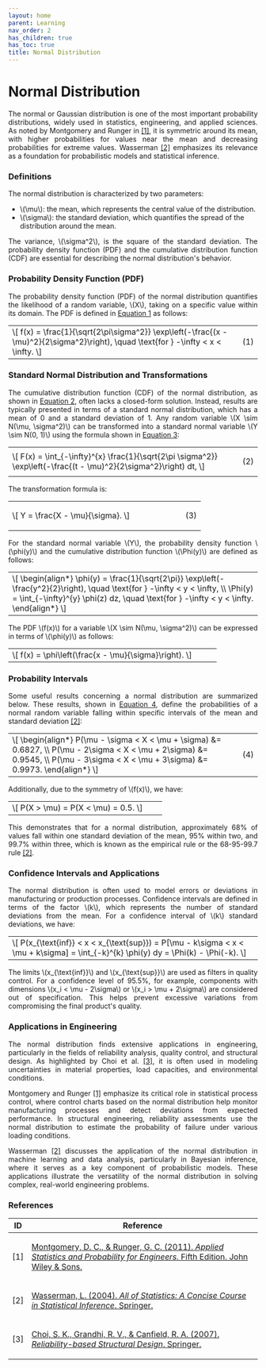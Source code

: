 ```yaml
---
layout: home
parent: Learning
nav_order: 2
has_children: true
has_toc: true
title: Normal Distribution
---
```


<!--Don't delete this script-->
<script src="https://polyfill.io/v3/polyfill.min.js?features=es6"></script>
<script id="MathJax-script" async src="https://cdn.jsdelivr.net/npm/mathjax@3/es5/tex-mml-chtml.js"></script>
<!--Don't delete this script-->

<h1>Normal Distribution</h1>

<p align="justify">
The normal or Gaussian distribution is one of the most important probability distributions, widely used in statistics, engineering, and applied sciences. As noted by Montgomery and Runger in <a href="#ref1">[1]</a>, it is symmetric around its mean, with higher probabilities for values near the mean and decreasing probabilities for extreme values. Wasserman <a href="#ref2">[2]</a> emphasizes its relevance as a foundation for probabilistic models and statistical inference.
</p>

<h3>Definitions</h3>

<p align="justify">
The normal distribution is characterized by two parameters:
</p>

<ul>
    <li>\(\mu\): the mean, which represents the central value of the distribution.</li>
    <li>\(\sigma\): the standard deviation, which quantifies the spread of the distribution around the mean.</li>
</ul>

<p align="justify">
The variance, \(\sigma^2\), is the square of the standard deviation. The probability density function (PDF) and the cumulative distribution function (CDF) are essential for describing the normal distribution's behavior.
</p>

<h3>Probability Density Function (PDF)</h3>

<p align="justify">
The probability density function (PDF) of the normal distribution quantifies the likelihood of a random variable, \(X\), taking on a specific value within its domain. The PDF is defined in <a href="#eq1">Equation 1</a> as follows:
</p>

<table style="width:100%">
    <tr>
        <td style="width: 90%;">
            \[
            f(x) = \frac{1}{\sqrt{2\pi\sigma^2}} \exp\left(-\frac{(x - \mu)^2}{2\sigma^2}\right),
            \quad \text{for } -\infty < x < \infty.
            \]
        </td>
        <td style="width: 10%;">
            <p align="right" id="eq1">(1)</p>
        </td>
    </tr>
</table>

<h3>Standard Normal Distribution and Transformations</h3>

<p align="justify">
The cumulative distribution function (CDF) of the normal distribution, as shown in <a href="#eq2">Equation 2</a>, often lacks a closed-form solution. Instead, results are typically presented in terms of a standard normal distribution, which has a mean of 0 and a standard deviation of 1. Any random variable \(X \sim N(\mu, \sigma^2)\) can be transformed into a standard normal variable \(Y \sim N(0, 1)\) using the formula shown in <a href="#eq3">Equation 3</a>:
</p>

<table style="width:100%">
    <tr>
        <td style="width: 90%;">
            \[
            F(x) = \int_{-\infty}^{x} \frac{1}{\sqrt{2\pi \sigma^2}} 
            \exp\left(-\frac{(t - \mu)^2}{2\sigma^2}\right) dt,
            \]
        </td>
        <td style="width: 10%;">
            <p align="right" id="eq2">(2)</p>
        </td>
    </tr>
</table>

<p align="justify">The transformation formula is:</p>

<table style="width:100%">
    <tr>
        <td style="width: 90%;">
            \[
            Y = \frac{X - \mu}{\sigma}.
            \]
        </td>
        <td style="width: 10%;">
            <p align="right" id="eq3">(3)</p>
        </td>
    </tr>
</table>

<p align="justify">
For the standard normal variable \(Y\), the probability density function \(\phi(y)\) and the cumulative distribution function \(\Phi(y)\) are defined as follows:
</p>

<table style="width:100%">
    <tr>
        <td style="width: 90%;">
            \[
            \begin{align*}
            \phi(y) = \frac{1}{\sqrt{2\pi}} \exp\left(-\frac{y^2}{2}\right), \quad \text{for } -\infty < y < \infty, \\
            \Phi(y) = \int_{-\infty}^{y} \phi(z) dz, \quad \text{for } -\infty < y < \infty.
            \end{align*}
            \]
        </td>
    </tr>
</table>

<p align="justify">
The PDF \(f(x)\) for a variable \(X \sim N(\mu, \sigma^2)\) can be expressed in terms of \(\phi(y)\) as follows:
</p>

<table style="width:100%">
    <tr>
        <td style="width: 90%;">
            \[
            f(x) = \phi\left(\frac{x - \mu}{\sigma}\right).
            \]
        </td>
    </tr>
</table>

<h3>Probability Intervals</h3>

<p align="justify">
Some useful results concerning a normal distribution are summarized below. These results, shown in <a href="#eq4">Equation 4</a>, define the probabilities of a normal random variable falling within specific intervals of the mean and standard deviation <a href="#ref2">[2]</a>:
</p>

<table style="width:100%">
    <tr>
        <td style="width: 90%;">
            \[
            \begin{align*}
            P(\mu - \sigma < X < \mu + \sigma) &= 0.6827, \\
            P(\mu - 2\sigma < X < \mu + 2\sigma) &= 0.9545, \\
            P(\mu - 3\sigma < X < \mu + 3\sigma) &= 0.9973.
            \end{align*}
            \]
        </td>
        <td style="width: 10%;">
            <p align="right" id="eq4">(4)</p>
        </td>
    </tr>
</table>

<p align="justify">
Additionally, due to the symmetry of \(f(x)\), we have:
</p>

<table style="width:100%">
    <tr>
        <td style="width: 90%;">
            \[
            P(X > \mu) = P(X < \mu) = 0.5.
            \]
        </td>
    </tr>
</table>

<p align="justify">
This demonstrates that for a normal distribution, approximately 68% of values fall within one standard deviation of the mean, 95% within two, and 99.7% within three, which is known as the empirical rule or the 68-95-99.7 rule <a href="#ref2">[2]</a>.
</p>

<h3>Confidence Intervals and Applications</h3>

<p align="justify">
The normal distribution is often used to model errors or deviations in manufacturing or production processes. Confidence intervals are defined in terms of the factor \(k\), which represents the number of standard deviations from the mean. For a confidence interval of \(k\) standard deviations, we have:
</p>

<table style="width:100%">
    <tr>
        <td style="width: 90%;">
            \[
            P(x_{\text{inf}} < x < x_{\text{sup}}) = P[\mu - k\sigma < x < \mu + k\sigma] = \int_{-k}^{k} \phi(y) dy = \Phi(k) - \Phi(-k).
            \]
        </td>
    </tr>
</table>

<p align="justify">
The limits \(x_{\text{inf}}\) and \(x_{\text{sup}}\) are used as filters in quality control. For a confidence level of 95.5%, for example, components with dimensions \(x_i < \mu - 2\sigma\) or \(x_i > \mu + 2\sigma\) are considered out of specification. This helps prevent excessive variations from compromising the final product's quality.
</p>

<h3>Applications in Engineering</h3>

<p align="justify">
The normal distribution finds extensive applications in engineering, particularly in the fields of reliability analysis, quality control, and structural design. As highlighted by Choi et al. <a href="#ref3">[3]</a>, it is often used in modeling uncertainties in material properties, load capacities, and environmental conditions. 
</p>

<p align="justify">
Montgomery and Runger <a href="#ref1">[1]</a> emphasize its critical role in statistical process control, where control charts based on the normal distribution help monitor manufacturing processes and detect deviations from expected performance. In structural engineering, reliability assessments use the normal distribution to estimate the probability of failure under various loading conditions.
</p>

<p align="justify">
Wasserman <a href="#ref2">[2]</a> discusses the application of the normal distribution in machine learning and data analysis, particularly in Bayesian inference, where it serves as a key component of probabilistic models. These applications illustrate the versatility of the normal distribution in solving complex, real-world engineering problems.
</p>

<h3>References</h3>

<table>
    <thead>
        <tr>
            <th>ID</th>
            <th>Reference</th>
        </tr>
    </thead>
    <tbody>
        <tr>
            <td><p align="center" id="ref1">[1]</p></td>
            <td><p align="left"><a href="https://www.amazon.com/Douglas-Montgomery-George-Runger-Probability/dp/B004VG3ZT2" target="_blank" rel="noopener noreferrer">Montgomery, D. C., & Runger, G. C. (2011). <i>Applied Statistics and Probability for Engineers</i>. Fifth Edition. John Wiley & Sons.</a></p></td>
        </tr>
        <tr>
            <td><p align="center" id="ref2">[2]</p></td>
            <td><p align="left"><a href="https://link.springer.com/book/10.1007/978-1-4612-2560-7" target="_blank" rel="noopener noreferrer">Wasserman, L. (2004). <i>All of Statistics: A Concise Course in Statistical Inference</i>. Springer.</a></p></td>
        </tr>
        <tr>
            <td><p align="center" id="ref3">[3]</p></td>
            <td><p align="left"><a href="https://link.springer.com/book/10.1007/978-1-84628-445-8" target="_blank" rel="noopener noreferrer">Choi, S. K., Grandhi, R. V., & Canfield, R. A. (2007). <i>Reliability-based Structural Design</i>. Springer.</a></p></td>
        </tr>
    </tbody>
</table>
